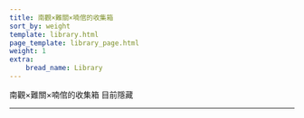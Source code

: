 ```yaml
---
title: 南觀×難關×喃倌的收集箱
sort_by: weight
template: library.html
page_template: library_page.html
weight: 1
extra:
    bread_name: Library
---
```


南觀×難關×喃倌的收集箱
目前隱藏

---
